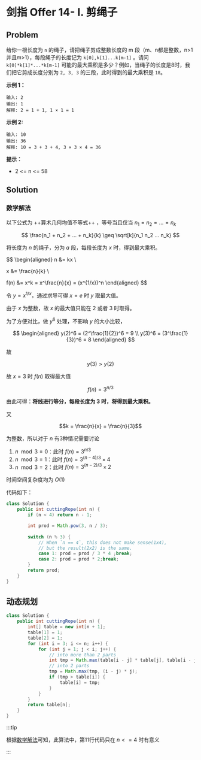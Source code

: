 # 剑指 Offer 14- I. 剪绳子

## Problem

给你一根长度为 `n` 的绳子，请把绳子剪成整数长度的 m 段（m、n都是整数，n>1并且m>1），每段绳子的长度记为 `k[0],k[1]...k[m-1]` 。请问 `k[0]*k[1]*...*k[m-1]` 可能的最大乘积是多少？例如，当绳子的长度是8时，我们把它剪成长度分别为 `2, 3, 3` 的三段，此时得到的最大乘积是 `18`。

**示例 1：**

```
输入: 2
输出: 1
解释: 2 = 1 + 1, 1 × 1 = 1
```

**示例 2:**

```
输入: 10
输出: 36
解释: 10 = 3 + 3 + 4, 3 × 3 × 4 = 36
```

**提示：**

- 2 <= n <= 58

## Solution

### 数学解法

以下公式为 ++算术几何均值不等式++ ，等号当且仅当 $n_1 = n_2 = ... = n_k$

$$
\frac{n_1 + n_2 + ... + n_k}{k} \geq \sqrt[k]{n_1 n_2 ... n_k}
$$

将长度为 $n$ 的绳子，分为 $a$ 段，每段长度为 $x$ 时，得到最大乘积。

$$
\begin{aligned}
n &= kx \\

x &= \frac{n}{k} \\

f(n) &= x^k = x^\frac{n}{x} = (x^{1/x})^n
\end{aligned}
$$

令 $y = x^{1/x}$，通过求导可得 $x = e$ 时 $y$ 取最大值。

由于 $x$ 为整数，故 $x$ 的最大值只能在 $2$ 或者 $3$ 时取得。

为了方便对比，做 $y^6$ 处理，不影响 $y$ 的大小比较，

$$
\begin{aligned}
y(2)^6 = (2^\frac{1}{2})^6 = 9 \\
y(3)^6 = (3^\frac{1}{3})^6 = 8
\end{aligned}
$$

故

$$y(3) > y(2)$$

故 $x = 3$ 时 $f(n)$ 取得最大值

$$
f(n) = 3 ^ {n / 3}
$$

由此可得：**将线进行等分，每段长度为 $3$ 时，将得到最大乘积。**

又

$$k = \frac{n}{x} = \frac{n}{3}$$

为整数，所以对于 $n$ 有3种情况需要讨论

1. $n \mod 3 = 0$：此时 $f(n) = 3^{n / 3}$
2. $n \mod 3 = 1$：此时 $f(n) = 3^{(n - 4) / 3} \times 4$
3. $n \mod 3 = 2$：此时 $f(n) = 3^{(n - 2) / 3} \times 2$

时间空间复杂度均为 $O(1)$

代码如下：

```java
class Solution {
    public int cuttingRope(int n) {
        if (n < 4) return n - 1;

        int prod = Math.pow(3, n / 3);
        
        switch (n % 3) {
            // When `n == 4`, this does not make sense(1x4),
            // but the result(2x2) is the same.
            case 1: prod = prod / 3 * 4 ;break;
            case 2: prod = prod * 2;break;
        }
        return prod;
    }
}
```

## 动态规划

```java {11}
class Solution {
    public int cuttingRope(int n) {
        int[] table = new int[n + 1];
        table[1] = 1;
        table[2] = 1;
        for (int i = 3; i <= n; i++) {
            for (int j = 1; j < i; j++) {
                // into more than 2 parts
                int tmp = Math.max(table[i - j] * table[j], table[i - j] * j);
                // into 2 parts
                tmp = Math.max(tmp, (i - j) * j);
                if (tmp > table[i]) {
                    table[i] = tmp;
                }
            }
        }
        return table[n];
    }
}
```

:::tip

根据[数学解法](#数学解法)可知，此算法中，第11行代码只在 $n <= 4$ 时有意义

:::
